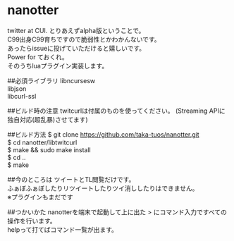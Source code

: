 # nanotter
twitter at CUI.
とりあえずalpha版ということで。  
C99出身C99育ちですので脆弱性とかわかんないです。  
あったらissueに投げていただけると嬉しいです。  
Power for ておくれ。  
そのうちluaプラグイン実装します。  

##必須ライブラリ
libncursesw  
libjson  
libcurl-ssl  

##ビルド時の注意
twitcurlは付属のものを使ってください。
(Streaming APIに独自対応(超乱暴)させてます)

##ビルド方法
$ git clone https://github.com/taka-tuos/nanotter.git  
$ cd nanotter/libtwitcurl  
$ make && sudo make install  
$ cd ..  
$ make  


##今のところは
ツイートとTL閲覧だけです。  
ふぁぼふぁぼしたりリツイートしたりツイ消ししたりはできません。  
※プラグインもまだです  

##つかいかた
nanotterを端末で起動して上に出た > にコマンド入力ですべての操作を行います。  
helpって打てばコマンド一覧が出ます。  
